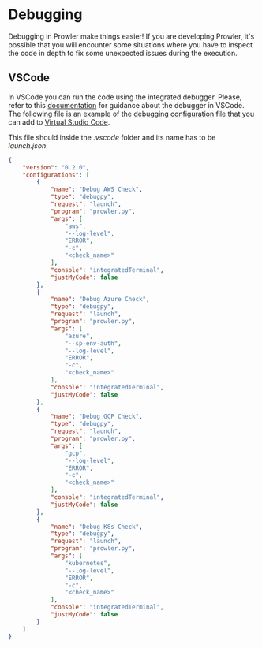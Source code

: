 # Debugging

Debugging in Prowler make things easier!
If you are developing Prowler, it's possible that you will encounter some situations where you have to inspect the code in depth to fix some unexpected issues during the execution.

## VSCode

In VSCode you can run the code using the integrated debugger. Please, refer to this [documentation](https://code.visualstudio.com/docs/editor/debugging) for guidance about the debugger in VSCode.
The following file is an example of the [debugging configuration](https://code.visualstudio.com/docs/editor/debugging#_launch-configurations) file that you can add to [Virtual Studio Code](https://code.visualstudio.com/).

This file should inside the *.vscode* folder and its name has to be *launch.json*:

```json
{
    "version": "0.2.0",
    "configurations": [
        {
            "name": "Debug AWS Check",
            "type": "debugpy",
            "request": "launch",
            "program": "prowler.py",
            "args": [
                "aws",
                "--log-level",
                "ERROR",
                "-c",
                "<check_name>"
            ],
            "console": "integratedTerminal",
            "justMyCode": false
        },
        {
            "name": "Debug Azure Check",
            "type": "debugpy",
            "request": "launch",
            "program": "prowler.py",
            "args": [
                "azure",
                "--sp-env-auth",
                "--log-level",
                "ERROR",
                "-c",
                "<check_name>"
            ],
            "console": "integratedTerminal",
            "justMyCode": false
        },
        {
            "name": "Debug GCP Check",
            "type": "debugpy",
            "request": "launch",
            "program": "prowler.py",
            "args": [
                "gcp",
                "--log-level",
                "ERROR",
                "-c",
                "<check_name>"
            ],
            "console": "integratedTerminal",
            "justMyCode": false
        },
        {
            "name": "Debug K8s Check",
            "type": "debugpy",
            "request": "launch",
            "program": "prowler.py",
            "args": [
                "kubernetes",
                "--log-level",
                "ERROR",
                "-c",
                "<check_name>"
            ],
            "console": "integratedTerminal",
            "justMyCode": false
        }
    ]
}
```
